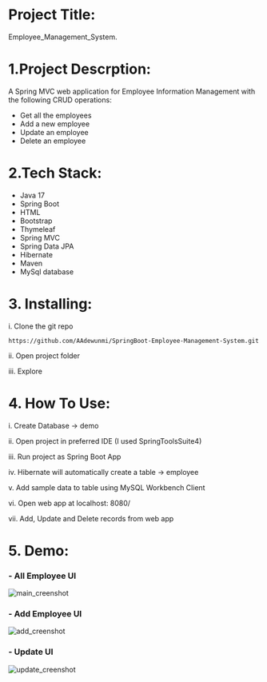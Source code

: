# Project Title:
 Employee_Management_System.
# 1.Project Descrption:
A Spring MVC web application for Employee Information Management with the following CRUD operations:

- Get all the employees
- Add a new employee
- Update an employee
- Delete an employee

# 2.Tech Stack:
- Java 17
- Spring Boot
- HTML
- Bootstrap
- Thymeleaf
- Spring MVC
- Spring Data JPA
- Hibernate
- Maven
- MySql database

# 3. Installing:
i. Clone the git repo
```
https://github.com/AAdewunmi/SpringBoot-Employee-Management-System.git
```
ii. Open project folder

iii. Explore

# 4. How To Use:
i. Create Database -> demo

ii. Open project in preferred IDE (I used SpringToolsSuite4)

iii. Run project as Spring Boot App

iv. Hibernate will automatically create a table -> employee

v. Add sample data to table using MySQL Workbench Client

vi. Open web app at localhost: 8080/

vii. Add, Update and Delete records from web app

# 5. Demo:
### - All Employee UI
![main_creenshot](https://github.com/saili-shinde/Employee_Management_System/assets/111215095/fc2b435e-856e-4860-a237-f4393c071954)

### - Add Employee UI
![add_creenshot](https://github.com/saili-shinde/Employee_Management_System/assets/111215095/de6be8d2-b3d3-4c91-a7fd-0940413a88b2)

### - Update UI
![update_creenshot](https://github.com/saili-shinde/Employee_Management_System/assets/111215095/090e6f28-fd1a-4a41-8aa4-20d87157ac74)
